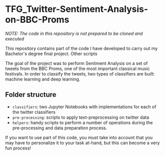 # TFG_Twitter-Sentiment-Analysis-on-BBC-Proms

*NOTE: The code in this repository is not prepared to be cloned and executed*

This repository contains part of the code I have developed to carry out my Bachelor's degree final project. Other scripts

The goal of the project was to perform Sentiment Analysis on a set of tweets from the BBC Proms, one of the most important classical music festivals.
In order to classify the tweets, two types of classifiers are built: machine learning and deep learning.

## Folder structure
 - ```classifiers```: two Jupyter Notebooks with implementations for each of the twitter classifiers
 - ```pre-processing```: scripts to apply text-preprocessing on twitter data
 - ```helpers```: handy scripts to perform a number of operations during the pre-processing and data preparation process.

If you want to use part of this code, you must take into account that you may have to personalize it to your task at-hand, but this can become a very fun process!